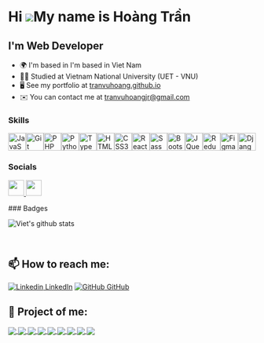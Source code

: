 # Hi ![](https://user-images.githubusercontent.com/18350557/176309783-0785949b-9127-417c-8b55-ab5a4333674e.gif)My name is Hoàng Trần

## I'm Web Developer

- 🌍 I'm based in I'm based in Viet Nam
- 👨‍🎓 Studied at Vietnam National University (UET - VNU)
- 🖥️ See my portfolio at [tranvuhoang.github.io](http://tranvuhoang.github.io/)
- ✉️ You can contact me at [tranvuhoangjr@gmail.com](mailto:tranvuhoangjr@gmail.com)

### Skills

<p align="left">
<a href="https://developer.mozilla.org/en-US/docs/Web/JavaScript" target="_blank" rel="noreferrer"><img src="https://raw.githubusercontent.com/danielcranney/readme-generator/main/public/icons/skills/javascript-colored.svg" width="36" height="36" alt="JavaScript" /></a><a href="https://git-scm.com/" target="_blank" rel="noreferrer"><img src="https://raw.githubusercontent.com/danielcranney/readme-generator/main/public/icons/skills/git-colored.svg" width="36" height="36" alt="Git" /></a><a href="https://www.php.net/" target="_blank" rel="noreferrer"><img src="https://raw.githubusercontent.com/danielcranney/readme-generator/main/public/icons/skills/php-colored.svg" width="36" height="36" alt="PHP" /></a><a href="https://www.python.org/" target="_blank" rel="noreferrer"><img src="https://raw.githubusercontent.com/danielcranney/readme-generator/main/public/icons/skills/python-colored.svg" width="36" height="36" alt="Python" /></a><a href="https://www.typescriptlang.org/" target="_blank" rel="noreferrer"><img src="https://raw.githubusercontent.com/danielcranney/readme-generator/main/public/icons/skills/typescript-colored.svg" width="36" height="36" alt="TypeScript" /></a><a href="https://developer.mozilla.org/en-US/docs/Glossary/HTML5" target="_blank" rel="noreferrer"><img src="https://raw.githubusercontent.com/danielcranney/readme-generator/main/public/icons/skills/html5-colored.svg" width="36" height="36" alt="HTML5" /></a><a href="https://www.w3.org/TR/CSS/#css" target="_blank" rel="noreferrer"><img src="https://raw.githubusercontent.com/danielcranney/readme-generator/main/public/icons/skills/css3-colored.svg" width="36" height="36" alt="CSS3" /></a><a href="https://reactjs.org/" target="_blank" rel="noreferrer"><img src="https://raw.githubusercontent.com/danielcranney/readme-generator/main/public/icons/skills/react-colored.svg" width="36" height="36" alt="React" /></a><a href="https://sass-lang.com/" target="_blank" rel="noreferrer"><img src="https://raw.githubusercontent.com/danielcranney/readme-generator/main/public/icons/skills/sass-colored.svg" width="36" height="36" alt="Sass" /></a><a href="https://getbootstrap.com/" target="_blank" rel="noreferrer"><img src="https://raw.githubusercontent.com/danielcranney/readme-generator/main/public/icons/skills/bootstrap-colored.svg" width="36" height="36" alt="Bootstrap" /></a><a href="https://jquery.com/" target="_blank" rel="noreferrer"><img src="https://raw.githubusercontent.com/danielcranney/readme-generator/main/public/icons/skills/jquery-colored.svg" width="36" height="36" alt="JQuery" /></a><a href="https://redux.js.org/" target="_blank" rel="noreferrer"><img src="https://raw.githubusercontent.com/danielcranney/readme-generator/main/public/icons/skills/redux-colored.svg" width="36" height="36" alt="Redux" /></a><a href="https://www.figma.com/" target="_blank" rel="noreferrer"><img src="https://raw.githubusercontent.com/danielcranney/readme-generator/main/public/icons/skills/figma-colored.svg" width="36" height="36" alt="Figma" /></a><a href="https://www.djangoproject.com/" target="_blank" rel="noreferrer"><img src="https://raw.githubusercontent.com/danielcranney/readme-generator/main/public/icons/skills/django-colored.svg" width="36" height="36" alt="Django" /></a>
</p>

### Socials

<p align="left"> 
    <a href="https://www.codepen.io/tranvuhoang" target="_blank" rel="noreferrer"> 
    <picture> <source media="(prefers-color-scheme: dark)" srcset="https://raw.githubusercontent.com/danielcranney/readme-generator/main/public/icons/socials/codepen-dark.svg" /> <source media="(prefers-color-scheme: light)" srcset="https://raw.githubusercontent.com/danielcranney/readme-generator/main/public/icons/socials/codepen.svg" /> <img src="https://raw.githubusercontent.com/danielcranney/readme-generator/main/public/icons/socials/codepen.svg" width="32" height="32" /> </picture> 
    </a> 
    <a href="https://www.github.com/TranVuHoang" target="_blank" rel="noreferrer"> <picture> <source media="(prefers-color-scheme: dark)" srcset="https://raw.githubusercontent.com/danielcranney/readme-generator/main/public/icons/socials/github-dark.svg" /> <source media="(prefers-color-scheme: light)" srcset="https://raw.githubusercontent.com/danielcranney/readme-generator/main/public/icons/socials/github.svg" /> <img src="https://raw.githubusercontent.com/danielcranney/readme-generator/main/public/icons/socials/github.svg" width="32" height="32" /> </picture> 
    </a>
</p>
### Badges

![Viet's github stats](https://github-readme-stats-git-masterrstaa-rickstaa.vercel.app/api?username=tranvuhoang&show_icons=true&theme=tokyonight&hide=contribs,prs,issues)

<!-- <a href="http://www.github.com/TranVuHoang"><img src="https://github-readme-stats.vercel.app/api?username=TranVuHoang&show_icons=true&hide=&count_private=true&title_color=0891b2&text_color=ffffff&icon_color=0891b2&bg_color=1c1917&hide_border=true&show_icons=true" alt="TranVuHoang's GitHub stats" /></a>

<a href="http://www.github.com/TranVuHoang"><img src="https://github-readme-streak-stats.herokuapp.com/?user=TranVuHoang&stroke=ffffff&background=1c1917&ring=0891b2&fire=0891b2&currStreakNum=ffffff&currStreakLabel=0891b2&sideNums=ffffff&sideLabels=ffffff&dates=ffffff&hide_border=true" /></a>

<a href="https://github.com/TranVuHoang" align="left"><img src="https://github-readme-stats.vercel.app/api/top-langs/?username=TranVuHoang&langs_count=10&title_color=0891b2&text_color=ffffff&icon_color=0891b2&bg_color=1c1917&hide_border=true&locale=en&custom_title=Top%20%Languages" alt="Top Languages" /></a> -->

<div width="100%" align="center"></div>
<br />

## 📫 How to reach me:

[![Linkedin](https://i.stack.imgur.com/gVE0j.png) LinkedIn](https://www.linkedin.com/in/tranvuhoang/) [![GitHub](https://i.stack.imgur.com/tskMh.png) GitHub](https://github.com/tranvuhoang/)

## 📌 Project of me:

<!-- Project html css 01 -->
<a href="https://tranvuhoang.github.io/htmlcss-project-01/">
  <img align="center" src="https://github-readme-stats-anuraghazra1.vercel.app/api/pin/?username=tranvuhoang&repo=htmlcss-project-01&theme=dracula" />
</a>

<!-- Project html css 02 -->
<a href="https://tranvuhoang.github.io/htmlcss-project-02a/">
  <img align="center" src="https://github-readme-stats.anuraghazra1.vercel.app/api/pin/?username=tranvuhoang&repo=htmlcss-project-02&theme=radical" />
</a>

<!-- Project html css 03 -->
<a href="https://tranvuhoang.github.io/htmlcss-project-03/">
  <img align="center" src="https://github-readme-stats.anuraghazra1.vercel.app/api/pin/?username=tranvuhoang&repo=htmlcss-project-03&theme=merko" />
</a>

<!-- Project html css 02b -->
<a href="https://tranvuhoang.github.io/htmlcss-project-02b/">
  <img align="center" src="https://github-readme-stats.anuraghazra1.vercel.app/api/pin/?username=tranvuhoang&repo=htmlcss-project-02b&theme=gruvbox" />
</a>

<!-- Project html css 02c -->
<a href="https://tranvuhoang.github.io/htmlcss-project-02c/">
  <img align="center" src="https://github-readme-stats.anuraghazra1.vercel.app/api/pin/?username=tranvuhoang&repo=htmlcss-project-02c&theme=tokyonight" />
</a>

<!-- Project html css 02d -->
<a href="https://tranvuhoang.github.io/htmlcss-project-02d/">
  <img align="center" src="https://github-readme-stats.anuraghazra1.vercel.app/api/pin/?username=tranvuhoang&repo=htmlcss-project-02d&theme=onedark" />
</a>

<!-- Project html css 09 -->
<a href="https://tranvuhoang.github.io/htmlcss-project-09/">
  <img align="center" src="https://github-readme-stats.anuraghazra1.vercel.app/api/pin/?username=tranvuhoang&repo=htmlcss-project-09&theme=cobalt" />
</a>

<!-- Project html css 10 -->
<a href="https://tranvuhoang.github.io/htmlcss-project-10/">
  <img align="center" src="https://github-readme-stats.anuraghazra1.vercel.app/api/pin/?username=tranvuhoang&repo=htmlcss-project-10&theme=synthwave" />
</a>

<!-- Project html css 11 -->
<a href="https://tranvuhoang.github.io/htmlcss-project-11/">
  <img align="center" src="https://github-readme-stats.anuraghazra1.vercel.app/api/pin/?username=tranvuhoang&repo=htmlcss-project-11&theme=highcontrast" />
</a>
